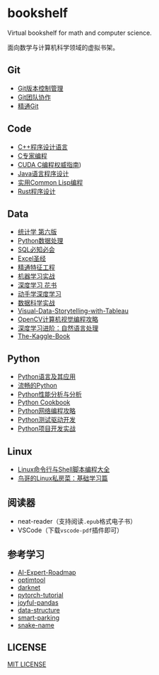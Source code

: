 # bookshelf

Virtual bookshelf for math and computer science.

面向数学与计算机科学领域的虚拟书架。

## Git
* [Git版本控制管理](./Git/Git版本控制管理.pdf)
* [Git团队协作](./Git/Git团队协作.pdf)
* [精通Git](./Git/PROGIT.pdf)

## Code
* [C++程序设计语言](./Code/C++/C++语言程序设计.epub)
* [C专家编程](./Code/C++/C专家编程.pdf)
* [CUDA C编程权威指南](./Code/Cuda/CUDA%20C编程权威指南.pdf))
* [Java语言程序设计](./Code/Java/Java语言程序设计.pdf)
* [实用Common Lisp编程](./Code/Lisp/实用Common%20Lisp编程.pdf)
* [Rust程序设计](./Code/Rust/Rust程序设计.pdf)

## Data
* [统计学 第六版](./Data/统计学.pdf)
* [Python数据处理](./Data/Python数据处理.epub)
* [SQL必知必会](./Data/SQL必知必会.pdf)
* [Excel圣经](./Data/Excel-Bible.pdf)
* [精通特征工程](./Data/精通特征工程.pdf)
* [机器学习实战](./Data/机器学习实战.pdf)
* [深度学习 花书](./Data/深度学习-花书.pdf)
* [动手学深度学习](./Data/动手学深度学习.pdf)
* [数据科学实战](./Data/数据科学实战.pdf)
* [Visual-Data-Storytelling-with-Tableau](./Data/Tableau-Visual-Data-Storytelling.pdf)
* [OpenCV计算机视觉编程攻略](./Data/OpenCV计算机视觉.pdf)
* [深度学习进阶：自然语言处理](./Data/自然语言处理.pdf)
* [The-Kaggle-Book](./Data/Kaggle-Book.pdf)
  
## Python
* [Python语言及其应用](./Python/Python语言及其应用.pdf)
* [流畅的Python](./Python/流畅的Python.pdf)
* [Python性能分析与分析](./Python/Python性能分析与优化.epub)
* [Python Cookbook](./Python/Python-Cookbook.pdf)
* [Python网络编程攻略](./Python/Python网络编程攻略.pdf)
* [Python测试驱动开发](./Python/Python测试驱动开发.pdf)
* [Python项目开发实战](./Python/Python项目开发实战%20第2版.epub)
## Linux
* [Linux命令行与Shell脚本编程大全](./Linux/Linux命令行与Shell脚本编程大全.pdf)
* [鸟哥的Linux私房菜：基础学习篇](./Linux/鸟哥的%20Linux%20私房菜：基础学习篇%20第四版.pdf)

## 阅读器
* neat-reader（支持阅读`.epub`格式电子书）
* VSCode（下载`vscode-pdf`插件即可）

## 参考学习
* [AI-Expert-Roadmap](https://github.com/AMAI-GmbH/AI-Expert-Roadmap)
* [optimtool](https://github.com/linjing-lab/optimtool)
* [darknet](https://github.com/pjreddie/darknet)
* [pytorch-tutorial](https://github.com/linjing-lab/pytorch-tutorial)
* [joyful-pandas](https://github.com/datawhalechina/joyful-pandas)
* [data-structure](https://github.com/linjing-lab/data-structure)
* [smart-parking](https://github.com/linjing-lab/smart-parking)
* [snake-name](https://github.com/linjing-lab/snake-name)

## LICENSE
[MIT LICENSE](./LICENSE)